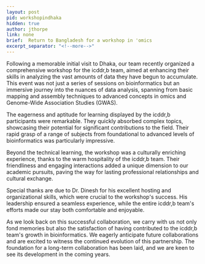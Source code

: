 ```yaml
---
layout: post
pid: workshopindhaka
hidden: true
author: jthorpe
link: none
brief:  Return to Bangladesh for a workshop in 'omics
excerpt_separator: "<!--more-->"
---
```


Following a memorable initial visit to Dhaka, our team recently organized a comprehensive workshop for the icddr,b team, aimed at enhancing their skills in analyzing the vast amounts of data they have begun to accumulate. This event was not just a series of sessions on bioinformatics but an immersive journey into the nuances of data analysis, spanning from basic mapping and assembly techniques to advanced concepts in omics and Genome-Wide Association Studies (GWAS).

The eagerness and aptitude for learning displayed by the icddr,b participants were remarkable. They quickly absorbed complex topics, showcasing their potential for significant contributions to the field. Their rapid grasp of a range of subjects from foundational to advanced levels of bioinformatics was particularly impressive.

Beyond the technical learning, the workshop was a culturally enriching experience, thanks to the warm hospitality of the icddr,b team. Their friendliness and engaging interactions added a unique dimension to our academic pursuits, paving the way for lasting professional relationships and cultural exchange.

Special thanks are due to Dr. Dinesh for his excellent hosting and organizational skills, which were crucial to the workshop's success. His leadership ensured a seamless experience, while the entire icddr,b team's efforts made our stay both comfortable and enjoyable.

As we look back on this successful collaboration, we carry with us not only fond memories but also the satisfaction of having contributed to the icddr,b team's growth in bioinformatics. We eagerly anticipate future collaborations and are excited to witness the continued evolution of this partnership. The foundation for a long-term collaboration has been laid, and we are keen to see its development in the coming years.